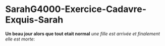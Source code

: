 # SarahG4000-Exercice-Cadavre-Exquis-Sarah

**Un beau jour alors que tout etait normal**
_une fille est arrivée_
_et finalement elle est morte_:
